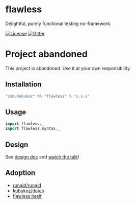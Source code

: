 # flawless

Delightful, purely functional testing no-framework.

[![License](http://img.shields.io/:license-Apache%202-green.svg)](http://www.apache.org/licenses/LICENSE-2.0.txt)
[![Gitter](https://badges.gitter.im/kubukoz/flawless.svg)](https://gitter.im/kubukoz/flawless?utm_source=badge&utm_medium=badge&utm_campaign=pr-badge)

# Project abandoned

This project is abandoned. Use it at your own responsibility.

## Installation

```sbt
"com.kubukoz" %% "flawless" % "x.x.x"
```

## Usage

```scala
import flawless._
import flawless.syntax._
```

## Design

See [design doc](DESIGN.md) and [watch the talk](https://www.youtube.com/watch?v=v9nv3dfYfw4)!

## Adoption

- [runaid/runaid](https://github.com/runaid/runaid)
- [kubukoz/datas](https://github.com/kubukoz/datas)
- [flawless itself](tests/src/main/scala/flawlessly)
